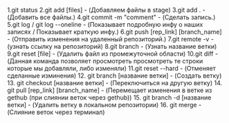 1.git status
2.git add [files] - (Добавляем файлы в stage)
3.git add . - (Добавить все файлы.)
4.git commit -m "comment" - (Сделать запись.)
5.git log / git log --oneline - (Показывает подробную инфу о наших записях / Показывает краткую инфу.)
6.git push [rep_link] [branch_name] - (Отправить изменения на удаленный репозиторий.)
7.git remote -v - (узнать ссылку на репозиторий)
8.git branch - (Узнать название ветки) 
9.git reset [file] - (Удалить файл из промежуточной области) 
10.git diff - (Данная команда позволяет просмотреть просмотреть те строки которые мы добавляли, либо изменяли)
11.git reset --hard - (Отменяет сделанные изминения)
12. git branch [название ветки] - (Создать ветку)
13. git checkout [название ветки] - (Переключиться на другую ветку)
14. git pull [rep_link] [branch_name] - (Перемещает изменения в ветке из gethub (при слиянии веток через gethub))
15. git branch -d [название ветки] - (Удалить ветку в локальном репозитории)
16. git merge - (Слияние веток через терминал)